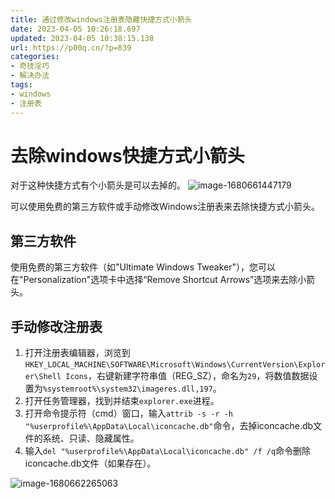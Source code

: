 ```yaml
---
title: 通过修改windows注册表隐藏快捷方式小箭头
date: 2023-04-05 10:26:18.697
updated: 2023-04-05 10:38:15.138
url: https://p00q.cn/?p=839
categories: 
- 奇技淫巧
- 解决办法
tags: 
- windows
- 注册表
---
```


# 去除windows快捷方式小箭头
对于这种快捷方式有个小箭头是可以去掉的。
![image-1680661447179](https://danbai.oss-accelerate.aliyuncs.com/bk/image-1680661447179.png?x-oss-process=style/blog)

可以使用免费的第三方软件或手动修改Windows注册表来去除快捷方式小箭头。

##  第三方软件
使用免费的第三方软件（如"Ultimate Windows Tweaker"），您可以在"Personalization"选项卡中选择“Remove Shortcut Arrows”选项来去除小箭头。

## 手动修改注册表

1. 打开注册表编辑器，浏览到`HKEY_LOCAL_MACHINE\SOFTWARE\Microsoft\Windows\CurrentVersion\Explorer\Shell Icons`，右键新建字符串值（REG_SZ），命名为`29`，将数值数据设置为`%systemroot%\system32\imageres.dll,197`。
2. 打开任务管理器，找到并结束`explorer.exe`进程。
3. 打开命令提示符（cmd）窗口，输入`attrib -s -r -h "%userprofile%\AppData\Local\iconcache.db"`命令，去掉iconcache.db文件的系统、只读、隐藏属性。
4. 输入`del "%userprofile%\AppData\Local\iconcache.db" /f /q`命令删除iconcache.db文件（如果存在）。

![image-1680662265063](https://danbai.oss-accelerate.aliyuncs.com/bk/image-1680662265063.png?x-oss-process=style/blog)